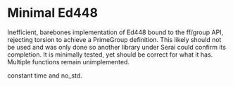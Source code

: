 # Minimal Ed448

Inefficient, barebones implementation of Ed448 bound to the ff/group API,
rejecting torsion to achieve a PrimeGroup definition. This likely should not be
used and was only done so another library under Serai could confirm its
completion. It is minimally tested, yet should be correct for what it has.
Multiple functions remain unimplemented.

constant time and no_std.
